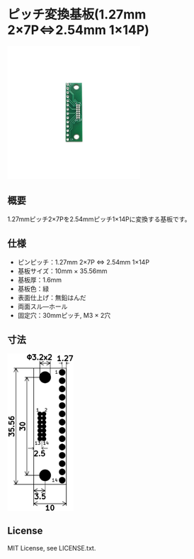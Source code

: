 # ピッチ変換基板(1.27mm 2×7P⇔2.54mm 1×14P)


<img src="/images/ProductImage.jpg" width="300px">

## 概要

1.27mmピッチ2×7Pを2.54mmピッチ1×14Pに変換する基板です。

## 仕様
- ピンピッチ：1.27mm 2×7P ⇔ 2.54mm 1×14P
- 基板サイズ：10mm × 35.56mm
- 基板厚：1.6mm
- 基板色：緑
- 表面仕上げ：無鉛はんだ
- 両面スル―ホール
- 固定穴：30mmピッチ, M3 × 2穴
<!--
## 販売  
[スイッチサイエンス委託販売ページ](https://www.switch-science.com/catalog/xxxx/)  
※大量注文や在庫に関する問い合わせは[こちら](mailto:info.y2kb@gmail.com)までご連絡ください。  
-->

## 寸法
<img src="/images/dimension.png" width="150px">

## License
MIT License, see LICENSE.txt.
